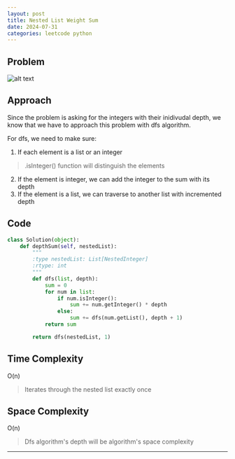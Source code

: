 ```yaml
---
layout: post
title: Nested List Weight Sum
date: 2024-07-31
categories: leetcode python
---
```

## Problem
![alt text](/blog/public/img/NestedListWeightSum.png)

## Approach
Since the problem is asking for the integers with their inidivudal depth, we know that we have to approach this problem with dfs algorithm.  

For dfs, we need to make sure:
1. If each element is a list or an integer
> .isInteger() function will distinguish the elements

2. If the element is integer, we can add the integer to the sum with its depth
3. If the element is a list, we can traverse to another list with incremented depth

## Code
```python
class Solution(object):
    def depthSum(self, nestedList):
        """
        :type nestedList: List[NestedInteger]
        :rtype: int
        """
        def dfs(list, depth):
            sum = 0
            for num in list:
                if num.isInteger():
                    sum += num.getInteger() * depth
                else:
                    sum += dfs(num.getList(), depth + 1)
            return sum

        return dfs(nestedList, 1)
```

## Time Complexity
O(n)
> Iterates through the nested list exactly once

## Space Complexity
O(n)
> Dfs algorithm's depth will be algorithm's space complexity

---